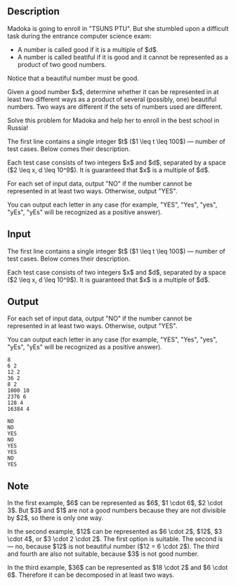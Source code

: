 ## Description

<div><p>Madoka is going to enroll in "<span class="tex-font-style-tt">TSUNS PTU</span>". But she stumbled upon a difficult task during the entrance computer science exam:</p><ul> <li> A number is called <span class="tex-font-style-it">good</span> if it is a multiple of $d$. </li><li> A number is called <span class="tex-font-style-it">beatiful</span> if it is <span class="tex-font-style-bf">good</span> and it <span class="tex-font-style-bf">cannot</span> be represented as a product of two good numbers. </li></ul><p>Notice that a beautiful number must be good.</p><p>Given a good number $x$, determine whether it can be represented in at least two different ways as a product of several (possibly, one) <span class="tex-font-style-bf">beautiful</span> numbers. Two ways are different if the sets of numbers used are different.</p><p>Solve this problem for Madoka and help her to enroll in the best school in Russia!</p></div><div class="input-specification"><p>The first line contains a single integer $t$ ($1 \leq t \leq 100$)&nbsp;— number of test cases. Below comes their description.</p><p>Each test case consists of two integers $x$ and $d$, separated by a space ($2 \leq x, d \leq 10^9$). It is guaranteed that $x$ is a multiple of $d$.</p></div><div class="output-specification"><p>For each set of input data, output "<span class="tex-font-style-tt">NO</span>" if the number <span class="tex-font-style-bf">cannot be</span> represented in at least two ways. Otherwise, output "<span class="tex-font-style-tt">YES</span>".</p><p>You can output each letter in any case (for example, "<span class="tex-font-style-tt">YES</span>", "<span class="tex-font-style-tt">Yes</span>", "<span class="tex-font-style-tt">yes</span>", "<span class="tex-font-style-tt">yEs</span>", "<span class="tex-font-style-tt">yEs</span>" will be recognized as a positive answer).</p></div>

## Input

<p>The first line contains a single integer $t$ ($1 \leq t \leq 100$)&nbsp;— number of test cases. Below comes their description.</p><p>Each test case consists of two integers $x$ and $d$, separated by a space ($2 \leq x, d \leq 10^9$). It is guaranteed that $x$ is a multiple of $d$.</p>

## Output

<p>For each set of input data, output "<span class="tex-font-style-tt">NO</span>" if the number <span class="tex-font-style-bf">cannot be</span> represented in at least two ways. Otherwise, output "<span class="tex-font-style-tt">YES</span>".</p><p>You can output each letter in any case (for example, "<span class="tex-font-style-tt">YES</span>", "<span class="tex-font-style-tt">Yes</span>", "<span class="tex-font-style-tt">yes</span>", "<span class="tex-font-style-tt">yEs</span>", "<span class="tex-font-style-tt">yEs</span>" will be recognized as a positive answer).</p>





```input1
8
6 2
12 2
36 2
8 2
1000 10
2376 6
128 4
16384 4
```




```output1
NO
NO
YES
NO
YES
YES
NO
YES
```



## Note

<p>In the first example, $6$ can be represented as $6$, $1 \cdot 6$, $2 \cdot 3$. But $3$ and $1$ are not a good numbers because they are not divisible by $2$, so there is only one way.</p><p>In the second example, $12$ can be represented as $6 \cdot 2$, $12$, $3 \cdot 4$, or $3 \cdot 2 \cdot 2$. The first option is suitable. The second is— no, because $12$ is not beautiful number ($12 = 6 \cdot 2$). The third and fourth are also not suitable, because $3$ is not good number.</p><p>In the third example, $36$ can be represented as $18 \cdot 2$ and $6 \cdot 6$. Therefore it can be decomposed in at least two ways.</p>
